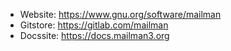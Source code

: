 - Website: https://www.gnu.org/software/mailman
- Gitstore: https://gitlab.com/mailman
- Docssite: https://docs.mailman3.org